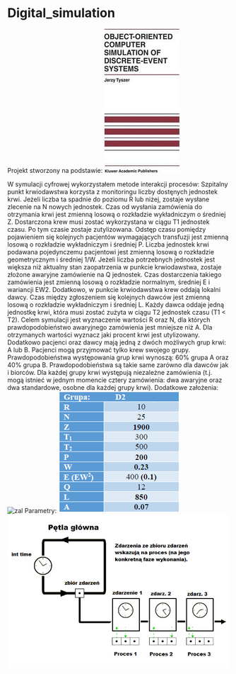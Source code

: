 # Digital_simulation
Projekt stworzony na podstawie:
![diagram](Tyszer.png) 

W symulacji cyfrowej wykorzystałem metode interakcji procesów:
Szpitalny punkt krwiodawstwa korzysta z monitoringu liczby dostęnych jednostek krwi. Jeżeli liczba ta spadnie do poziomu R lub niżej, zostaje wysłane zlecenie na N nowych jednostek. Czas od wysłania zamówienia do otrzymania krwi jest zmienną losową o rozkładzie wykładniczym o średniej Z. Dostarczona krew musi zostać wykorzystana w ciągu T1 jednostek czasu. Po tym czasie zostaje zutylizowana. Odstęp czasu pomiędzy pojawieniem się kolejnych pacjentów wymagających transfuzji jest zmienną losową o rozkładzie wykładniczym i średniej P. Liczba jednostek krwi podawana pojedynczemu pacjentowi jest zmienną losową o rozkładzie geometrycznym i średniej 1/W. Jeżeli liczba potrzebnych jednostek jest większa niż aktualny stan zaopatrzenia w punkcie krwiodawstwa, zostaje złożone awaryjne zamówienie na Q jednostek. Czas dostarczenia takiego zamówienia jest zmienną losową o rozkładzie normalnym, średniej E i wariancji EW2. Dodatkowo, w punkcie krwiodawstwa krew oddają lokalni dawcy. Czas między zgłoszeniem się kolejnych dawców jest zmienną losową o rozkładzie wykładniczym i średniej L. Każdy dawca oddaje jedną jednostkę krwi, która musi zostać zużyta w ciągu T2 jednostek czasu (T1 < T2). Celem symulacji jest wyznaczenie wartości R oraz N, dla których prawdopodobieństwo awaryjnego zamówienia jest mniejsze niż A. Dla otrzymanych wartości wyznacz jaki procent krwi jest utylizowany.
Dodatkowo pacjenci oraz dawcy mają jedną z dwóch możliwych grup krwi: A lub B. Pacjenci mogą przyjmować tylko krew swojego grupy. Prawdopodobieństwa występowania grup krwi wynoszą: 60% grupa A oraz 40% grupa B. Prawdopodobieństwa są takie same zarówno dla dawców jak i biorców. Dla każdej grupy krwi występują niezależne zamówienia (t.j. mogą istnieć w jednym momencie cztery zamówienia: dwa awaryjne oraz dwa standardowe, osobne dla każdej grupy krwi).
Dodatkowe założenia:
![zal](Dodatkowe_załozenia.png)
Parametry:
![par](parametry.png)
![schemat](schemat_blokowy.png)
